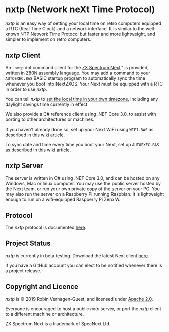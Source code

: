 # nxtp (Network neXt Time Protocol)
*nxtp* is an easy way of setting your local time on retro computers equipped a RTC (Real Time Clock) and a network interface. It is similar to the well-known NTP Network Time Protocol but faster and more lightweight, and simpler to implement on retro computers.

## *nxtp* Client

An `.nxtp` dot command client for the [ZX Spectrum Next](https://www.specnext.com/about/)™ is provided, written in Z80N assembly language. You may add a command to your `AUTOEXEC.BAS` BASIC startup program to automatically sync the time whenever you boot into NextZXOS. Your Next must be equipped with a RTC in order to use *nxtp*.

You can tell *nxtp* to [set the local time in your own timezone](https://github.com/Threetwosevensixseven/nxtp/wiki/Timezone-Codes), including any daylight savings time currently in effect.

We also provide a C# reference client using .NET Core 3.0, to assist with porting to other architectures or machines.

If you haven't already done so, set up your Next WiFi using `WIFI.BAS` as described in [this wiki article](https://github.com/Threetwosevensixseven/nxtp/wiki/Setting-Up-Your-Next-WiFi).

To sync date and time every time you boot your Next, set up `AUTOEXEC.BAS` as described in [this wiki article](https://github.com/Threetwosevensixseven/nxtp/wiki/Syncing-Date-and-Time-From-AUTOEXEC.BAS).

## *nxtp* Server

The server is written in C# using .NET Core 3.0, and can be hosted on any Windows, Mac or linux computer. You may use the public server hosted by the Next team, or run your own private copy of the server on your PC. You may also run the server on a Raspberry Pi running Raspbian. It is lightweight enough to run on a wifi-equipped Raspberry Pi Zero W.

## Protocol

The *nxtp* protocol is documented [here](https://github.com/Threetwosevensixseven/nxtp/wiki/NXTP-Protocol).

## Project Status
*nxtp* is currently in beta testing. Download the latest Next client [here](https://github.com/Threetwosevensixseven/nxtp/releases/latest). 

If you have a GitHub account you can elect to be notified whenever there is a project release.

## Copyright and Licence
*nxtp* is © 2019 Robin Verhagen-Guest, and licensed under [Apache 2.0](LICENSE). 

Everyone is encouraged to host a public *nxtp* server, or port the *nxtp* client to a different machine or architecture.

ZX Spectrum Next is a trademark of SpecNext Ltd.
